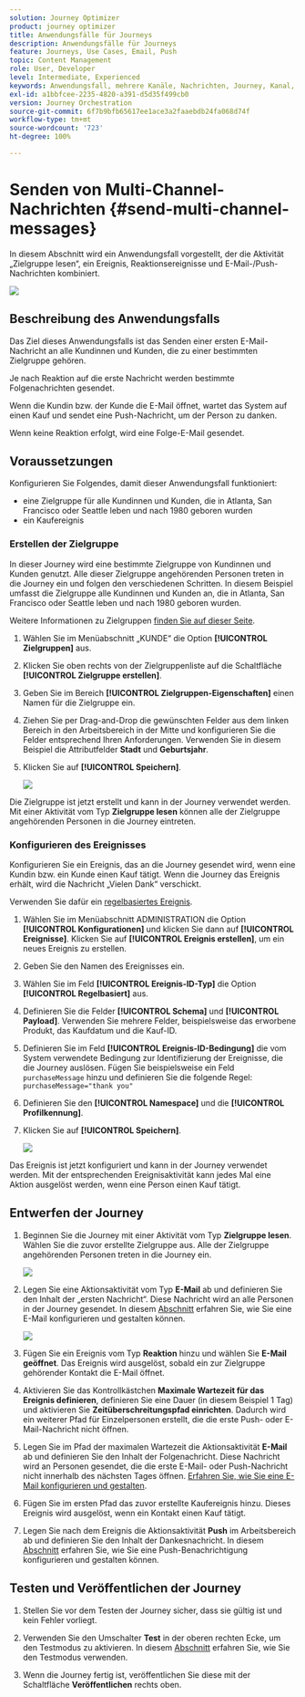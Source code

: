 ```yaml
---
solution: Journey Optimizer
product: journey optimizer
title: Anwendungsfälle für Journeys
description: Anwendungsfälle für Journeys
feature: Journeys, Use Cases, Email, Push
topic: Content Management
role: User, Developer
level: Intermediate, Experienced
keywords: Anwendungsfall, mehrere Kanäle, Nachrichten, Journey, Kanal, Ereignisse, Push
exl-id: a1bbfcee-2235-4820-a391-d5d35f499cb0
version: Journey Orchestration
source-git-commit: 6f7b9bfb65617ee1ace3a2faaebdb24fa068d74f
workflow-type: tm+mt
source-wordcount: '723'
ht-degree: 100%

---
```


# Senden von Multi-Channel-Nachrichten {#send-multi-channel-messages}

In diesem Abschnitt wird ein Anwendungsfall vorgestellt, der die Aktivität „Zielgruppe lesen“, ein Ereignis, Reaktionsereignisse und E-Mail-/Push-Nachrichten kombiniert.

![](assets/jo-uc1.png)

## Beschreibung des Anwendungsfalls

Das Ziel dieses Anwendungsfalls ist das Senden einer ersten E-Mail-Nachricht an alle Kundinnen und Kunden, die zu einer bestimmten Zielgruppe gehören.

Je nach Reaktion auf die erste Nachricht werden bestimmte Folgenachrichten gesendet.

Wenn die Kundin bzw. der Kunde die E-Mail öffnet, wartet das System auf einen Kauf und sendet eine Push-Nachricht, um der Person zu danken.

Wenn keine Reaktion erfolgt, wird eine Folge-E-Mail gesendet.

## Voraussetzungen

Konfigurieren Sie Folgendes, damit dieser Anwendungsfall funktioniert:

* eine Zielgruppe für alle Kundinnen und Kunden, die in Atlanta, San Francisco oder Seattle leben und nach 1980 geboren wurden
* ein Kaufereignis

### Erstellen der Zielgruppe

In dieser Journey wird eine bestimmte Zielgruppe von Kundinnen und Kunden genutzt. Alle dieser Zielgruppe angehörenden Personen treten in die Journey ein und folgen den verschiedenen Schritten. In diesem Beispiel umfasst die Zielgruppe alle Kundinnen und Kunden an, die in Atlanta, San Francisco oder Seattle leben und nach 1980 geboren wurden.

Weitere Informationen zu Zielgruppen [finden Sie auf dieser Seite](../audience/about-audiences.md).

1. Wählen Sie im Menüabschnitt „KUNDE“ die Option **[!UICONTROL Zielgruppen]** aus.
1. Klicken Sie oben rechts von der Zielgruppenliste auf die Schaltfläche **[!UICONTROL Zielgruppe erstellen]**.
1. Geben Sie im Bereich **[!UICONTROL Zielgruppen-Eigenschaften]** einen Namen für die Zielgruppe ein.
1. Ziehen Sie per Drag-and-Drop die gewünschten Felder aus dem linken Bereich in den Arbeitsbereich in der Mitte und konfigurieren Sie die Felder entsprechend Ihren Anforderungen. Verwenden Sie in diesem Beispiel die Attributfelder **Stadt** und **Geburtsjahr**.
1. Klicken Sie auf **[!UICONTROL Speichern]**.

   ![](assets/add-attributes.png)

Die Zielgruppe ist jetzt erstellt und kann in der Journey verwendet werden. Mit einer Aktivität vom Typ **Zielgruppe lesen** können alle der Zielgruppe angehörenden Personen in die Journey eintreten.

### Konfigurieren des Ereignisses

Konfigurieren Sie ein Ereignis, das an die Journey gesendet wird, wenn eine Kundin bzw. ein Kunde einen Kauf tätigt. Wenn die Journey das Ereignis erhält, wird die Nachricht „Vielen Dank“ verschickt.

Verwenden Sie dafür ein [regelbasiertes Ereignis](../event/about-events.md).

1. Wählen Sie im Menüabschnitt ADMINISTRATION die Option **[!UICONTROL Konfigurationen]** und klicken Sie dann auf **[!UICONTROL Ereignisse]**. Klicken Sie auf **[!UICONTROL Ereignis erstellen]**, um ein neues Ereignis zu erstellen.

1. Geben Sie den Namen des Ereignisses ein.

1. Wählen Sie im Feld **[!UICONTROL Ereignis-ID-Typ]** die Option **[!UICONTROL Regelbasiert]** aus.

1. Definieren Sie die Felder **[!UICONTROL Schema]** und **[!UICONTROL Payload]**. Verwenden Sie mehrere Felder, beispielsweise das erworbene Produkt, das Kaufdatum und die Kauf-ID.

1. Definieren Sie im Feld **[!UICONTROL Ereignis-ID-Bedingung]** die vom System verwendete Bedingung zur Identifizierung der Ereignisse, die die Journey auslösen. Fügen Sie beispielsweise ein Feld `purchaseMessage` hinzu und definieren Sie die folgende Regel: `purchaseMessage="thank you"`

1. Definieren Sie den **[!UICONTROL Namespace]** und die **[!UICONTROL Profilkennung]**.

1. Klicken Sie auf **[!UICONTROL Speichern]**.

   ![](assets/jo-uc2.png)

Das Ereignis ist jetzt konfiguriert und kann in der Journey verwendet werden. Mit der entsprechenden Ereignisaktivität kann jedes Mal eine Aktion ausgelöst werden, wenn eine Person einen Kauf tätigt.

## Entwerfen der Journey

1. Beginnen Sie die Journey mit einer Aktivität vom Typ **Zielgruppe lesen**. Wählen Sie die zuvor erstellte Zielgruppe aus. Alle der Zielgruppe angehörenden Personen treten in die Journey ein.

   ![](assets/jo-uc4.png)

1. Legen Sie eine Aktionsaktivität vom Typ **E-Mail** ab und definieren Sie den Inhalt der „ersten Nachricht“. Diese Nachricht wird an alle Personen in der Journey gesendet. In diesem [Abschnitt](../email/create-email.md) erfahren Sie, wie Sie eine E-Mail konfigurieren und gestalten können.

   ![](assets/jo-uc5.png)

1. Fügen Sie ein Ereignis vom Typ **Reaktion** hinzu und wählen Sie **E-Mail geöffnet**. Das Ereignis wird ausgelöst, sobald ein zur Zielgruppe gehörender Kontakt die E-Mail öffnet.

1. Aktivieren Sie das Kontrollkästchen **Maximale Wartezeit für das Ereignis definieren**, definieren Sie eine Dauer (in diesem Beispiel 1 Tag) und aktivieren Sie **Zeitüberschreitungspfad einrichten**. Dadurch wird ein weiterer Pfad für Einzelpersonen erstellt, die die erste Push- oder E-Mail-Nachricht nicht öffnen.

1. Legen Sie im Pfad der maximalen Wartezeit die Aktionsaktivität **E-Mail** ab und definieren Sie den Inhalt der Folgenachricht. Diese Nachricht wird an Personen gesendet, die die erste E-Mail- oder Push-Nachricht nicht innerhalb des nächsten Tages öffnen. [Erfahren Sie, wie Sie eine E-Mail konfigurieren und gestalten](../email/create-email.md).

1. Fügen Sie im ersten Pfad das zuvor erstellte Kaufereignis hinzu. Dieses Ereignis wird ausgelöst, wenn ein Kontakt einen Kauf tätigt.

1. Legen Sie nach dem Ereignis die Aktionsaktivität **Push** im Arbeitsbereich ab und definieren Sie den Inhalt der Dankesnachricht. In diesem [Abschnitt](../push/create-push.md) erfahren Sie, wie Sie eine Push-Benachrichtigung konfigurieren und gestalten können.

## Testen und Veröffentlichen der Journey

1. Stellen Sie vor dem Testen der Journey sicher, dass sie gültig ist und kein Fehler vorliegt. 

1. Verwenden Sie den Umschalter **Test** in der oberen rechten Ecke, um den Testmodus zu aktivieren. In diesem [Abschnitt](testing-the-journey.md) erfahren Sie, wie Sie den Testmodus verwenden.

1. Wenn die Journey fertig ist, veröffentlichen Sie diese mit der Schaltfläche **Veröffentlichen** rechts oben.
